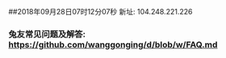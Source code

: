 ##2018年09月28日07时12分07秒 新址: 104.248.221.226
### 兔友常见问题及解答: https://github.com/wanggonging/d/blob/w/FAQ.md
